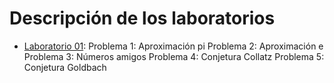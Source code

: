 # Descripción de los laboratorios

* [Laboratorio 01](lab_01.ipynb): 
Problema 1: Aproximación pi
Problema 2: Aproximación e
Problema 3: Números amigos
Problema 4: Conjetura Collatz
Problema 5: Conjetura Goldbach
